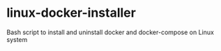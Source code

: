 # linux-docker-installer
Bash script to install and uninstall docker and docker-compose on Linux system
